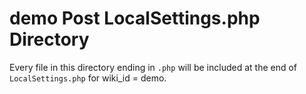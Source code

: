 # demo Post LocalSettings.php Directory

Every file in this directory ending in `.php` will be included at the end of `LocalSettings.php` for wiki_id = demo.
